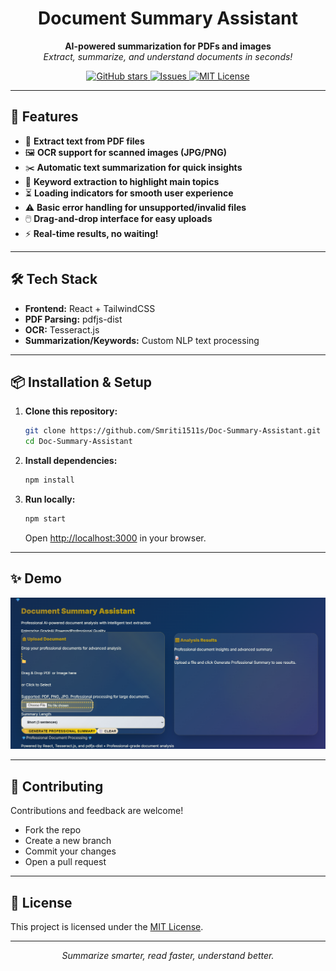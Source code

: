 <h1 align="center">Document Summary Assistant</h1>

<p align="center">
  <strong>AI-powered summarization for PDFs and images</strong><br>
  <em>Extract, summarize, and understand documents in seconds!</em>
</p>

<p align="center">
  <a href="https://github.com/Smriti1511s/Doc-Summary-Assistant/stargazers">
    <img alt="GitHub stars" src="https://img.shields.io/github/stars/Smriti1511s/Doc-Summary-Assistant?style=social">
  </a>
  <a href="https://github.com/Smriti1511s/Doc-Summary-Assistant/issues">
    <img alt="Issues" src="https://img.shields.io/github/issues/Smriti1511s/Doc-Summary-Assistant">
  </a>
  <a href="https://github.com/Smriti1511s/Doc-Summary-Assistant/blob/main/LICENSE">
    <img alt="MIT License" src="https://img.shields.io/badge/license-MIT-green.svg">
  </a>
</p>

---

## 🚀 Features

- 📄 **Extract text from PDF files**
- 🖼️ **OCR support for scanned images (JPG/PNG)**
- ✂️ **Automatic text summarization for quick insights**
- 🔑 **Keyword extraction to highlight main topics**
- ⏳ **Loading indicators for smooth user experience**
- ⚠️ **Basic error handling for unsupported/invalid files**
- 🖱️ **Drag-and-drop interface for easy uploads**
- ⚡ **Real-time results, no waiting!**

---

## 🛠️ Tech Stack

- **Frontend:** React + TailwindCSS  
- **PDF Parsing:** pdfjs-dist  
- **OCR:** Tesseract.js  
- **Summarization/Keywords:** Custom NLP text processing

---

## 📦 Installation & Setup

1. **Clone this repository:**
   ```bash
   git clone https://github.com/Smriti1511s/Doc-Summary-Assistant.git
   cd Doc-Summary-Assistant
   ```

2. **Install dependencies:**
   ```bash
   npm install
   ```

3. **Run locally:**
   ```bash
   npm start
   ```
   Open [http://localhost:3000](http://localhost:3000) in your browser.

---

## ✨ Demo

<!-- Add screenshot or GIF here for extra appeal! -->
<p align="center">
  <img src="sc.png" width="600" alt="App demo screenshot">
</p> 

---

## 🤝 Contributing

Contributions and feedback are welcome!  
- Fork the repo  
- Create a new branch  
- Commit your changes  
- Open a pull request

---

## 📄 License

This project is licensed under the [MIT License](LICENSE).

---

<p align="center">
  <em>Summarize smarter, read faster, understand better.</em>
</p>
